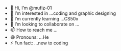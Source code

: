 - 👋 Hi, I’m @mufiz-01
- 👀 I’m interested in ...coding and graphic designing
- 🌱 I’m currently learning ...CS50x
- 💞️ I’m looking to collaborate on ...
- 📫 How to reach me ...
- 😄 Pronouns: ...He
- ⚡ Fun fact: ...new to coding

<!---
mufiz-01/mufiz-01 is a ✨ special ✨ repository because its `README.md` (this file) appears on your GitHub profile.
You can click the Preview link to take a look at your changes.
--->
